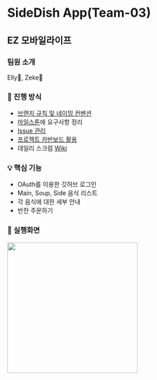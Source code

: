 # SideDish App(Team-03)



## EZ 모바일라이프



### 팀원 소개

Elly👻, Zeke:otter:



### 🧾 진행 방식
- [브랜치 규칙 및 네이밍 컨벤션](https://github.com/zeke-iOS/sidedish/wiki)
- [마일스톤](https://github.com/zeke-iOS/sidedish/milestones)에 요구사항 정리
- [Issue 관리](https://github.com/zeke-iOS/sidedish/issues?q=is%3Aissue+is%3Aclosed)
- [프로젝트 카반보드 활용](https://github.com/zeke-iOS/sidedish/projects/1)
- 데일리 스크럼 [Wiki](https://github.com/zeke-iOS/sidedish/wiki/%EB%8D%B0%EC%9D%BC%EB%A6%AC-%EC%8A%A4%ED%81%AC%EB%9F%BC)



### 💡  핵심 기능
- OAuth를 이용한 깃허브 로그인
- Main, Soup, Side 음식 리스트
- 각 음식에 대한 세부 안내
- 반찬 주문하기




### 📱 실행화면

<img width="300" src="https://user-images.githubusercontent.com/60229909/116657005-a6af6d00-a9c8-11eb-8a43-ae94a3e46be8.gif">
